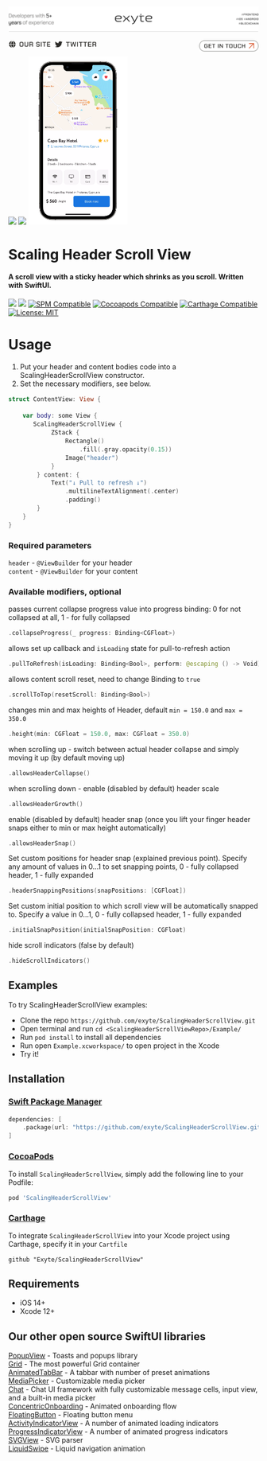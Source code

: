 <a href="https://exyte.com/"><picture><source media="(prefers-color-scheme: dark)" srcset="https://raw.githubusercontent.com/exyte/media/master/common/header-dark.png"><img src="https://raw.githubusercontent.com/exyte/media/master/common/header-light.png"></picture></a>

<a href="https://exyte.com/"><picture><source media="(prefers-color-scheme: dark)" srcset="https://raw.githubusercontent.com/exyte/media/master/common/our-site-dark.png" width="85" height="16"><img src="https://raw.githubusercontent.com/exyte/media/master/common/our-site-light.png" width="85" height="16"></picture></a>&nbsp;&nbsp;<a href="https://twitter.com/exyteHQ"><picture><source media="(prefers-color-scheme: dark)" srcset="https://raw.githubusercontent.com/exyte/media/master/common/twitter-dark.png" width="85" height="16"><img src="https://raw.githubusercontent.com/exyte/media/master/common/twitter-light.png" width="85" height="16">
</picture></a> <a href="https://exyte.com/contacts"><picture><source media="(prefers-color-scheme: dark)" srcset="https://raw.githubusercontent.com/exyte/media/master/common/get-in-touch-dark.png" width="120" height="23" align="right"><img src="https://raw.githubusercontent.com/exyte/media/master/common/get-in-touch-light.png" width="120" height="23" align="right"></picture></a>

<p float="left">
  <img src="https://raw.githubusercontent.com/exyte/media/master/ScalingHeaderScrollView/1.gif" width="200" />
  <img src="https://raw.githubusercontent.com/exyte/media/master/ScalingHeaderScrollView/2.gif" width="200" /> 
  <img src="https://raw.githubusercontent.com/exyte/media/master/ScalingHeaderScrollView/3.gif" width="200" />
</p>
<p><h1 align="left">Scaling Header Scroll View</h1></p>

<p><h4>A scroll view with a sticky header which shrinks as you scroll. Written with SwiftUI.</h4></p>

[![](https://img.shields.io/endpoint?url=https%3A%2F%2Fswiftpackageindex.com%2Fapi%2Fpackages%2Fexyte%2FScalingHeaderScrollView%2Fbadge%3Ftype%3Dswift-versions)](https://swiftpackageindex.com/exyte/ScalingHeaderScrollView)
[![](https://img.shields.io/endpoint?url=https%3A%2F%2Fswiftpackageindex.com%2Fapi%2Fpackages%2Fexyte%2FScalingHeaderScrollView%2Fbadge%3Ftype%3Dplatforms)](https://swiftpackageindex.com/exyte/ScalingHeaderScrollView)
[![SPM Compatible](https://img.shields.io/badge/SwiftPM-Compatible-brightgreen.svg)](https://swiftpackageindex.com/exyte/ScalingHeaderScrollView)
[![Cocoapods Compatible](https://img.shields.io/badge/cocoapods-Compatible-brightgreen.svg)](https://cocoapods.org/pods/ScalingHeaderScrollView)
[![Carthage Compatible](https://img.shields.io/badge/Carthage-compatible-brightgreen.svg?style=flat)](https://github.com/Carthage/Carthage)
[![License: MIT](https://img.shields.io/badge/License-MIT-black.svg)](https://opensource.org/licenses/MIT)

# Usage
1. Put your header and content bodies code into a ScalingHeaderScrollView constructor.     
2. Set the necessary modifiers, see below.      
```swift
struct ContentView: View {

    var body: some View {
       ScalingHeaderScrollView {
            ZStack {
                Rectangle()
                    .fill(.gray.opacity(0.15))
                Image("header")
            }
        } content: {
            Text("↓ Pull to refresh ↓")
                .multilineTextAlignment(.center)
                .padding()
        }
    }
}
```

### Required parameters 
`header` - `@ViewBuilder` for your header  
`content` - `@ViewBuilder` for your content  

### Available modifiers, optional  
passes current collapse progress value into progress binding: 0 for not collapsed at all, 1 - for fully collapsed       
```swift
.collapseProgress(_ progress: Binding<CGFloat>)
```

allows set up callback and `isLoading` state for pull-to-refresh action   
```swift
.pullToRefresh(isLoading: Binding<Bool>, perform: @escaping () -> Void)
```

 allows content scroll reset, need to change Binding to `true`  
```swift
.scrollToTop(resetScroll: Binding<Bool>)
```

 changes min and max heights of Header, default `min = 150.0` and `max = 350.0`  
```swift
.height(min: CGFloat = 150.0, max: CGFloat = 350.0)
```

when scrolling up - switch between actual header collapse and simply moving it up (by default moving up)
```swift
.allowsHeaderCollapse()
```

when scrolling down - enable (disabled by default) header scale    
```swift
.allowsHeaderGrowth()
```

enable (disabled by default) header snap (once you lift your finger header snaps either to min or max height automatically)     
```swift
.allowsHeaderSnap()
```

Set custom positions for header snap (explained previous point). Specify any amount of values in 0...1 to set snapping points, 0 - fully collapsed header, 1 - fully expanded  
```swift
.headerSnappingPositions(snapPositions: [CGFloat])
```

Set custom initial position to which scroll view will be automatically snapped to. Specify a value in 0...1, 0 - fully collapsed header, 1 - fully expanded  
```swift
.initialSnapPosition(initialSnapPosition: CGFloat)
```

hide scroll indicators (false by default)  
```swift
.hideScrollIndicators()
```

## Examples

To try ScalingHeaderScrollView examples:
- Clone the repo `https://github.com/exyte/ScalingHeaderScrollView.git`
- Open terminal and run `cd <ScalingHeaderScrollViewRepo>/Example/`
- Run `pod install` to install all dependencies
- Run open `Example.xcworkspace/` to open project in the Xcode
- Try it!

## Installation

### [Swift Package Manager](https://swift.org/package-manager/)

```swift
dependencies: [
    .package(url: "https://github.com/exyte/ScalingHeaderScrollView.git")
]
```

### [CocoaPods](http://cocoapods.org)

To install `ScalingHeaderScrollView`, simply add the following line to your Podfile:

```ruby
pod 'ScalingHeaderScrollView'
```

### [Carthage](http://github.com/Carthage/Carthage)

To integrate `ScalingHeaderScrollView` into your Xcode project using Carthage, specify it in your `Cartfile`

```ogdl
github "Exyte/ScalingHeaderScrollView"
```

## Requirements

* iOS 14+
* Xcode 12+ 

## Our other open source SwiftUI libraries
[PopupView](https://github.com/exyte/PopupView) - Toasts and popups library    
[Grid](https://github.com/exyte/Grid) - The most powerful Grid container         
[AnimatedTabBar](https://github.com/exyte/AnimatedTabBar) - A tabbar with number of preset animations     
[MediaPicker](https://github.com/exyte/mediapicker) - Customizable media picker     
[Chat](https://github.com/exyte/chat) - Chat UI framework with fully customizable message cells, input view, and a built-in media picker      
[ConcentricOnboarding](https://github.com/exyte/ConcentricOnboarding) - Animated onboarding flow    
[FloatingButton](https://github.com/exyte/FloatingButton) - Floating button menu    
[ActivityIndicatorView](https://github.com/exyte/ActivityIndicatorView) - A number of animated loading indicators    
[ProgressIndicatorView](https://github.com/exyte/ProgressIndicatorView) - A number of animated progress indicators    
[SVGView](https://github.com/exyte/SVGView) - SVG parser    
[LiquidSwipe](https://github.com/exyte/LiquidSwipe) - Liquid navigation animation    
